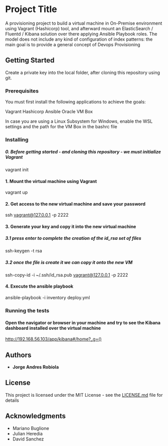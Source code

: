 # Project Title

A provisioning project to build a virtual machine in On-Premise environment using Vagrant (Hashicorp) tool, and afterward mount an ElasticSearch / Fluentd / Kibana solution over there applying Ansible Playbook roles. The model does not include any kind of configuration of index patterns: the main goal is to provide a general concept of Devops Provisioning

## Getting Started

Create a private key into the local folder, after cloning this repository using git.

### Prerequisites

You must first install the following applications to achieve the goals:

Vagrant Hashicorp
Ansible 
Oracle VM Box 

In case you are using a Linux Subsystem for Windows, enable the WSL settings and the path for the VM Box in the bashrc file 

### Installing

##### 0. Before getting started - and cloning this repository - we must initialize Vagrant
vagrant init

#### 1. Mount the virtual machine using Vagrant 
vagrant up 

#### 2. Get access to the new virtual machine and save your password
ssh vagrant@127.0.0.1 -p 2222 

#### 3. Generate your key and copy it into the new virtual machine
##### 3.1 press enter to complete the creation of the id_rsa set of files
ssh-keygen -t rsa 

##### 3.2 once the file is create it we can copy it onto the new VM
ssh-copy-id -i ~/.ssh/id_rsa.pub vagrant@127.0.0.1 -p 2222 

#### 4. Execute the ansible playbook 
ansible-playbook -i inventory deploy.yml

### Running the tests
#### Open the navigator or browser in your machine and try to see the Kibana dashboard installed over the virtual machine 

http://192.168.56.103/app/kibana#/home?_g=()

## Authors

* **Jorge Andres Robiola** 

## License

This project is licensed under the MIT License - see the [LICENSE.md](LICENSE.md) file for details

## Acknowledgments

* Mariano Buglione
* Julian Heredia
* David Sanchez


